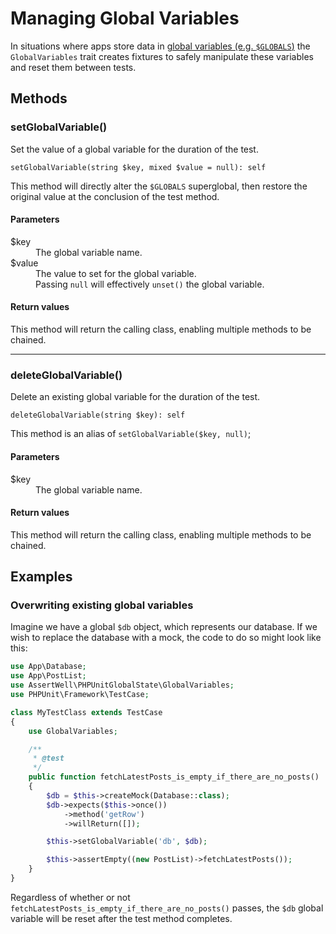# Managing Global Variables

In situations where apps store data in [global variables (e.g. `$GLOBALS`)](https://www.php.net/manual/en/language.variables.scope.php#language.variables.scope.global) the `GlobalVariables` trait creates fixtures to safely manipulate these variables and reset them between tests.


## Methods

### setGlobalVariable()

Set the value of a global variable for the duration of the test.

`setGlobalVariable(string $key, mixed $value = null): self`

This method will directly alter the `$GLOBALS` superglobal, then restore the original value at the conclusion of the test method.

#### Parameters

<dl>
    <dt>$key</dt>
    <dd>The global variable name.</dd>
    <dt>$value</dt>
    <dd>The value to set for the global variable.</dd>
    <dd>Passing <code>null</code> will effectively <code>unset()</code> the global variable.</dd>
</dl>

#### Return values

This method will return the calling class, enabling multiple methods to be chained.

---

### deleteGlobalVariable()

Delete an existing global variable for the duration of the test.

`deleteGlobalVariable(string $key): self`

This method is an alias of `setGlobalVariable($key, null)`;

#### Parameters

<dl>
    <dt>$key</dt>
    <dd>The global variable name.</dd>
</dl>

#### Return values

This method will return the calling class, enabling multiple methods to be chained.


## Examples

### Overwriting existing global variables

Imagine we have a global `$db` object, which represents our database. If we wish to replace the database with a mock, the code to do so might look like this:

```php
use App\Database;
use App\PostList;
use AssertWell\PHPUnitGlobalState\GlobalVariables;
use PHPUnit\Framework\TestCase;

class MyTestClass extends TestCase
{
    use GlobalVariables;

    /**
     * @test
     */
    public function fetchLatestPosts_is_empty_if_there_are_no_posts()
    {
        $db = $this->createMock(Database::class);
        $db->expects($this->once())
            ->method('getRow')
            ->willReturn([]);

        $this->setGlobalVariable('db', $db);

        $this->assertEmpty((new PostList)->fetchLatestPosts());
    }
}
```

Regardless of whether or not `fetchLatestPosts_is_empty_if_there_are_no_posts()` passes, the `$db` global variable will be reset after the test method completes.
